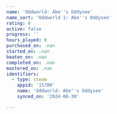 ```yaml
---
name: 'Oddworld: Abe''s Oddysee'
name_sort: 'Oddworld 1: Abe''s Oddysee'
rating: 0
active: false
progress: ''
hours_played: 0
purchased_on: .nan
started_on: .nan
beaten_on: .nan
completed_on: .nan
mastered_on: .nan
identifiers:
  - type: steam
    appid: '15700'
    name: 'Oddworld: Abe''s Oddysee'
    synced_on: '2024-08-30'

---
```

